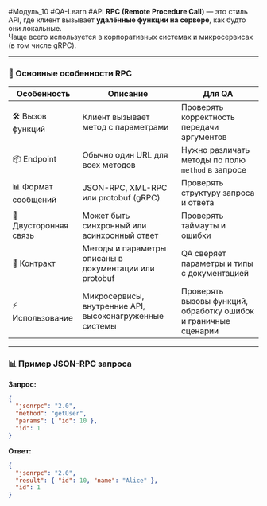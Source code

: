 #Модуль_10 #QA-Learn #API
**RPC (Remote Procedure Call)** — это стиль API, где клиент вызывает **удалённые функции на сервере**, как будто они локальные.  
Чаще всего используется в корпоративных системах и микросервисах (в том числе gRPC).  

---

### 🔹 Основные особенности RPC

| Особенность | Описание | Для QA |
|-------------|----------|--------|
| 🛠 Вызов функций | Клиент вызывает метод с параметрами | Проверять корректность передачи аргументов |
| 📦 Endpoint | Обычно один URL для всех методов | Нужно различать методы по полю `method` в запросе |
| 📊 Формат сообщений | JSON-RPC, XML-RPC или protobuf (gRPC) | Проверять структуру запроса и ответа |
| 🔄 Двусторонняя связь | Может быть синхронный или асинхронный ответ | Проверять таймауты и ошибки |
| 📝 Контракт | Методы и параметры описаны в документации или protobuf | QA сверяет параметры и типы с документацией |
| ⚡ Использование | Микросервисы, внутренние API, высоконагруженные системы | Проверять вызовы функций, обработку ошибок и граничные сценарии |

---

### 📊 Пример JSON-RPC запроса

**Запрос:**
```json
{
  "jsonrpc": "2.0",
  "method": "getUser",
  "params": { "id": 10 },
  "id": 1
}
```
**Ответ:**
``` JSON
{
  "jsonrpc": "2.0",
  "result": { "id": 10, "name": "Alice" },
  "id": 1
}
```
